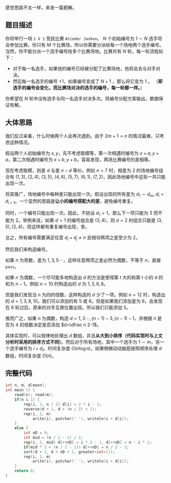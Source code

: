 感觉思路不太一样，来发一篇题解。

## 题目描述
你将举行一场 $\texttt{1 V 1}$ 竞技比赛 $\texttt{Atcoder Janken}$。 $N$ 个初始编号为 $1\sim N$ 选手将会参加比赛。你只有 $M$ 个比赛场，所以你需要分派给每一个场地两个选手编号。当然，你不能分派一个选手编号给多个比赛场地。比赛共有 $N$ 轮，每一轮流程如下：  

* 对于每一名选手，如果他的编号已经被分配了比赛场地，他将会去与对手对决。  
* 然后每一名选手的编号 $+1$，如果编号变成了 $N+1$ ，那么将它变为 $1$ 。  （**即选手的编号会变化，而比赛场对决的选手的编号，每一轮都一样。**）  

你希望在 $N$ 轮中没有选手与同一名选手对决多次。将编号分配方案输出。数据保证有解。

## 大体思路
我们反过来看，什么时候两个人会再次遇到。由于 $2m+1=n$ 的情况最难，只考虑这种情况。

假设两个人初始编号为 $x,y$，先不考虑取模等，第一次相遇时编号为 $x+a,y+a$，第二次相遇时编号为 $x+b,y+b$。容易发现，两场比赛编号的差相等。

现在考虑取模，则差 $d$ 与差 $n-d$ 等价。例如 $n=7$ 时，相差为 $2$ 的场地编号组合有 $(1,3),\ (2,4),\ (3,5),\ (4,6),\ (5,7),\ (6,1),\ (7,2)$，因此场地编号中这些一共只能出现一次。

将其推广，场地编号中每种差只能出现一次。假设出现的所有差为 $d_1\sim d_m,\ d_i<d_{i+1}$。一个显然的思路是**让小的编号搭配大的差**，避免编号重复。

同时，一个编号只能出现一次。因此，不妨设 $d_1=1$，那么下一项只能为 $3$ 而不能为 $2$。举例来说，如果 $d=1$ 的编号组合是 $(3,4)$，则 $d=2$ 的组合只能是 $(3,5),(2,4)$，但这样都有重复编号出现，舍。

总之，所有编号需要满足任意 $d_i+d_j\neq n$ 且相邻两项之差至少为 $2$。

然后我们来构造编号。

如果 $n$ 为奇数，差为 $1,3,5\cdots$，这样任意两项之差必然为偶数，不等于 $n$，直接 $\texttt{pass}$。

如果 $n$ 为偶数，一个尽可能多地构造出 $d$ 的方法是使得第 $t$ 大的和第 $t$ 小的 $d$ 的和为 $n-1$。例如 $n=10$ 时构造出的 $d$ 为 $1,3,6,8$。

但是我们发现当 $n$ 为四的倍数，这样构造的 $d$ 少了一项。例如 $n=12$ 时，构造出的 $d=1,3,8,10$。我们可以添加的有 $5$ 或 $6$。但是如果我们添加差为 $6$，会发现在 $6$ 轮过后，原来的对手互换位置出现。所以我们只能添加 $5$。

推而广之，如果 $n$ 为偶数，构造 $d=1,3\cdots,(n-1)-3,(n-1)-1$，并根据 $n$ 是否为 $4$ 的倍数决定是否添加 $d=\dfrac n 2-1$。

具体实现时，可以规律地处理出 $d$ 数组，并且**从大到小排序（代码实现时与上文分析时采用的排序方式不同）**。然后对于所有场地，其中一个选手为 $1\sim m$，另一个选手编号为 $i+d_i$。时间复杂度 $O(n\log n)$，如果稍微动动脑筋按照顺序处理 $d$ 数组，时间复杂度 $O(n)$。

## ~~完整~~代码
```cpp
int n, m, d[maxn];
int main () {
	read(n); read(m);
	if(n & 1) {
		rep(i, 1, n / 2) d[i] = 2 * i - 1;
		reverse(d + 1, d + (n / 2) + 1);
		rep(i, 1, m) 
			write(i), putchar(' '), writeln(i + d[i]);
	}
	else {
		int nD = 0;
		int mid = (n / 2 - 1) / 2;
		rep(i, 1, mid) d[++nD] = i * 2 - 1, d[++nD] = n - i * 2;
		if(mid * 2 < (n / 2 - 1)) d[++nD] = n / 2 - 1;
		sort(d + 1, d + nD + 1, greater<int>());
		rep(i, 1, m)
			write(i), putchar(' '), writeln(i + d[i]);
	}
	return 0;
}
```
